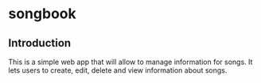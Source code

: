 # songbook

## Introduction

This is a simple web app that will allow to manage information for songs. It lets users to create, edit, delete and view information about songs.
